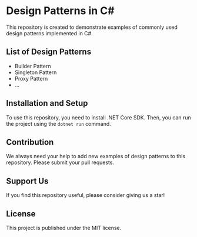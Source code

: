 # Design Patterns in C#

This repository is created to demonstrate examples of commonly used design patterns implemented in C#.

## List of Design Patterns

- Builder Pattern
- Singleton Pattern
- Proxy Pattern
- ...

## Installation and Setup

To use this repository, you need to install .NET Core SDK. Then, you can run the project using the `dotnet run` command.

## Contribution

We always need your help to add new examples of design patterns to this repository. Please submit your pull requests.

## Support Us

If you find this repository useful, please consider giving us a star!

## License

This project is published under the MIT license.


